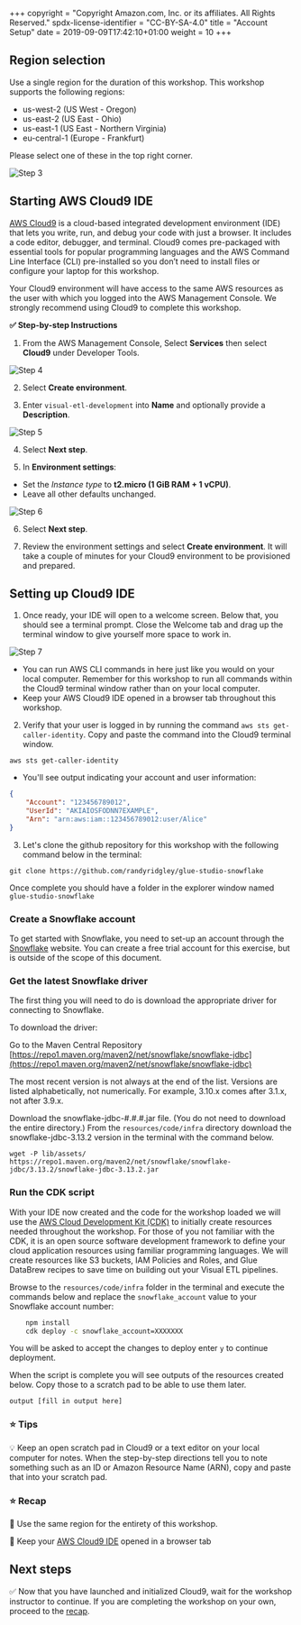+++
copyright = "Copyright Amazon.com, Inc. or its affiliates. All Rights Reserved."
spdx-license-identifier = "CC-BY-SA-4.0"
title = "Account Setup"
date = 2019-09-09T17:42:10+01:00
weight = 10
+++

## Region selection

Use a single region for the duration of this workshop. This workshop supports the following regions:

- us-west-2 (US West - Oregon)
- us-east-2 (US East - Ohio)
- us-east-1 (US East - Northern Virginia)
- eu-central-1 (Europe - Frankfurt)

Please select one of these in the top right corner.

![Step 3](/images/c9-step3.png)

## Starting AWS Cloud9 IDE

[AWS Cloud9][cloud9] is a cloud-based integrated development environment (IDE) that lets you write, run, and debug your code with just a browser. It includes a code editor, debugger, and terminal. Cloud9 comes pre-packaged with essential tools for popular programming languages and the AWS Command Line Interface (CLI) pre-installed so you don’t need to install files or configure your laptop for this workshop. 

Your Cloud9 environment will have access to the same AWS resources as the user with which you logged into the AWS Management Console. We strongly recommend using Cloud9 to complete this workshop.

**:white_check_mark: Step-by-step Instructions**

1. From the AWS Management Console, Select **Services** then select **Cloud9** under Developer Tools. 

![Step 4](/images/c9-step4.png)

2. Select **Create environment**.

3. Enter `visual-etl-development` into **Name** and optionally provide a **Description**.

![Step 5](/images/c9-step5.png)

4. Select **Next step**.

5. In **Environment settings**:
- Set the *Instance type* to **t2.micro (1 GiB RAM + 1 vCPU)**.
- Leave all other defaults unchanged.

![Step 6](/images/c9-step6-b.png)

6. Select **Next step**.

7. Review the environment settings and select **Create environment**. It will take a couple of minutes for your Cloud9 environment to be provisioned and prepared.

## Setting up Cloud9 IDE

1. Once ready, your IDE will open to a welcome screen. Below that, you should see a terminal prompt. Close the Welcome tab and drag up the terminal window to give yourself more space to work in. 

![Step 7](/images/c9-step7.png)

- You can run AWS CLI commands in here just like you would on your local computer. Remember for this workshop to run all commands within the Cloud9 terminal window rather than on your local computer.
- Keep your AWS Cloud9 IDE opened in a browser tab throughout this workshop.

2. Verify that your user is logged in by running the command `aws sts get-caller-identity`. Copy and paste the command into the Cloud9 terminal window. 

```console
aws sts get-caller-identity
```

- You'll see output indicating your account and user information:

```json
{
    "Account": "123456789012",
    "UserId": "AKIAIOSFODNN7EXAMPLE",
    "Arn": "arn:aws:iam::123456789012:user/Alice"
}
```

3. Let's clone the github repository for this workshop with the following command below in the terminal:

```console
git clone https://github.com/randyridgley/glue-studio-snowflake
```

Once complete you should have a folder in the explorer window named `glue-studio-snowflake`

### Create a Snowflake account

To get started with Snowflake, you need to set-up an account through the [Snowflake](https://www.snowflake.com/) website. You can create a free trial account for this exercise, but is outside of the scope of this document.

### Get the latest Snowflake driver

The first thing you will need to do is download the appropriate driver for connecting to Snowflake.

To download the driver:

Go to the Maven Central Repository [https://repo1.maven.org/maven2/net/snowflake/snowflake-jdbc](https://repo1.maven.org/maven2/net/snowflake/snowflake-jdbc)

The most recent version is not always at the end of the list. Versions are listed alphabetically, not numerically. For example, 3.10.x comes after 3.1.x, not after 3.9.x.

Download the snowflake-jdbc-#.#.#.jar file. (You do not need to download the entire directory.) From the `resources/code/infra` directory download the snowflake-jdbc-3.13.2 version in the terminal with the command below.

```console
wget -P lib/assets/ https://repo1.maven.org/maven2/net/snowflake/snowflake-jdbc/3.13.2/snowflake-jdbc-3.13.2.jar
```

### Run the CDK script

With your IDE now created and the code for the workshop loaded we will use the [AWS Cloud Development Kit (CDK)][cdk] to initially create resources needed throughout the workshop. For those of you not familiar with the CDK, it is an open source software development framework to define your cloud application resources using familiar programming languages. We will create resources like S3 buckets, IAM Policies and Roles, and Glue DataBrew recipes to save time on building out your Visual ETL pipelines.

Browse to the `resources/code/infra` folder in the terminal and execute the commands below and replace the `snowflake_account` value to your Snowflake account number:

```bash
    npm install
    cdk deploy -c snowflake_account=XXXXXXX
```

You will be asked to accept the changes to deploy enter `y` to continue deployment.

When the script is complete you will see outputs of the resources created below. Copy those to a scratch pad to be able to use them later.

```console
output [fill in output here]
```

### :star: Tips

:bulb: Keep an open scratch pad in Cloud9 or a text editor on your local computer for notes. When the step-by-step directions tell you to note something such as an ID or Amazon Resource Name (ARN), copy and paste that into your scratch pad.

### :star: Recap

:key: Use the same region for the entirety of this workshop.

:key: Keep your [AWS Cloud9 IDE](#starting-aws-cloud9-ide) opened in a browser tab

## Next steps

:white_check_mark: Now that you have launched and initialized Cloud9, wait for the workshop instructor to continue. If you are completing the workshop on your own, proceed to the [recap](../recap).

[cloud9]: https://aws.amazon.com/cloud9
[cdk]: https://aws.amazon.com/cdk/
